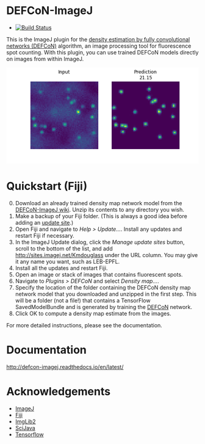 # DEFCoN-ImageJ

- [![Build Status](https://travis-ci.org/LEB-EPFL/DEFCoN-ImageJ.svg?branch=master)](https://travis-ci.org/LEB-EPFL/DEFCoN-ImageJ)

This is the ImageJ plugin for the [density estimation by fully
convolutional networks (DEFCoN)](https://github.com/LEB-EPFL/DEFCoN)
algorithm, an image processing tool for fluorescence spot
counting. With this plugin, you can use trained DEFCoN models directly
on images from within ImageJ.

![](docs/_images/density_map.png)

# Quickstart (Fiji)

0. Download an already trained density map network model from the
   [DEFCoN-ImageJ
   wiki](https://github.com/LEB-EPFL/DEFCoN-ImageJ/wiki). Unzip its
   contents to any directory you wish.
1. Make a backup of your Fiji folder. (This is always a good idea
   before adding an [update
   site](https://imagej.net/List_of_update_sites).)
2. Open Fiji and navigate to *Help > Update...*. Install any updates
   and restart Fiji if necessary.
3. In the ImageJ Update dialog, click the *Manage update sites*
   button, scroll to the bottom of the list, and add
   http://sites.imagej.net/Kmdouglass under the URL column. You may
   give it any name you want, such as LEB-EPFL.
4. Install all the updates and restart Fiji.
5. Open an image or stack of images that contains fluorescent spots.
6. Navigate to *Plugins > DEFCoN* and select *Density map...*.
7. Specify the location of the folder containing the DEFCoN density
   map network model that you downloaded and unzipped in the first
   step. This will be a folder (not a file!) that contains a
   TensorFlow SavedModelBundle and is generated by training the
   [DEFCoN](https://github.com/LEB-EPFL/DEFCoN) network.
8. Click OK to compute a density map estimate from the images.

For more detailed instructions, please see the documentation.

# Documentation

http://defcon-imagej.readthedocs.io/en/latest/

# Acknowledgements

- [ImageJ](http://imagej.net/ImageJ2)
- [Fiji](http://fiji.sc/)
- [ImgLib2](http://imglib2.net/)
- [SciJava](http://scijava.org/)
- [Tensorflow](https://www.tensorflow.org/)


